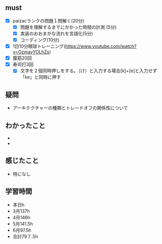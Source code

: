 

## must
- [x] paizacランクの問題１問解く(20分)
  - [x] 問題を理解するまでにかかった時間の計測 (5分)
  - [x] 実装のおおまかな流れを言語化(5分)
  - [x] コーディング(10分)
- [x] 1日10分眼球トレーニング(https://www.youtube.com/watch?v=OzmayYOLhZs)
- [x] 腹筋20回
- [x] 寿司打3回
  - [x] 文字を２個同時押しをする。（け）と入力する場合[k]+[e]と入力せず「ke」と同時に押す

## 疑問
- アーキテクチャーの種類とトレードオフの関係性について


## わかったこと
- 
- 
## 感じたこと
- 特になし

## 学習時間
  - 本日h
  - 3月137h
  - 4月146h
  - 5月141.5h
  - 6月97.5h　
  - 合計79７.5h
    

